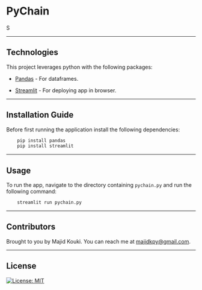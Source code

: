 # PyChain

S

---

## Technologies

This project leverages python with the following packages:

* [Pandas](https://github.com/pandas-dev/pandas) - For dataframes.

* [Streamlit](https://github.com/streamlit/streamlit) - For deploying app in browser.

---

## Installation Guide

Before first running the application install the following dependencies:

```python
    pip install pandas
    pip install streamlit
```

---

## Usage

To run the app, navigate to the directory containing `pychain.py` and run the following command:

```python
    streamlit run pychain.py
```

---

## Contributors

Brought to you by Majid Kouki. You can reach me at [majidkpy@gmail.com](mailto:majidkpy@gmail.com).

---

## License

[![License: MIT](https://img.shields.io/badge/License-MIT-yellow.svg)](https://opensource.org/licenses/MIT)
